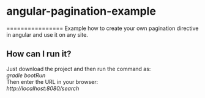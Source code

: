 # angular-pagination-example
================
Example how to create your own pagination directive in angular and use it on any site.

<h2>How can I run it?</h2>
Just download the project and then run the command as: <br/>
<i>gradle bootRun</i> <br/>
Then enter the URL in your browser: <br/>
<i>http://localhost:8080/search</i>
